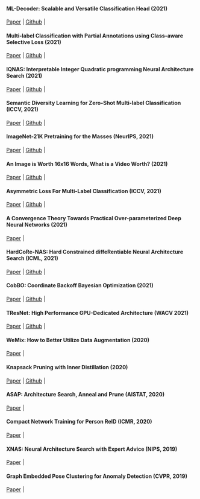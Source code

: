 <!---
<p align="center">
 <table class="noborder">
  <tr>
    <td class="noborder">
        <img src="./pics/other_publications.jpg" align="center" width="250" >
    </td>
  </tr>
</table>
</p>
-->

#### ML-Decoder: Scalable and Versatile Classification Head (2021)
[Paper](http://arxiv.org/abs/2111.12933) | 
[Github](https://github.com/Alibaba-MIIL/ML_Decoder) |

#### Multi-label Classification with Partial Annotations using Class-aware Selective Loss (2021)
[Paper](https://arxiv.org/abs/2110.10955) | 
[Github](https://github.com/Alibaba-MIIL/PartialLabelingCSL) |

#### IQNAS: Interpretable Integer Quadratic programming Neural Architecture Search (2021)
[Paper](https://arxiv.org/abs/2110.12399) | 
[Github](https://github.com/Alibaba-MIIL/IQNAS) |

#### Semantic Diversity Learning for Zero-Shot Multi-label Classification (ICCV, 2021)
[Paper](https://arxiv.org/abs/2105.05926) | 
[Github](https://github.com/Alibaba-MIIL/ZS_SDL) |

#### ImageNet-21K Pretraining for the Masses (NeurIPS, 2021)
[Paper](https://arxiv.org/abs/2104.10972) | 
[Github](https://github.com/Alibaba-MIIL/ImageNet21K) |

#### An Image is Worth 16x16 Words, What is a Video Worth? (2021)
[Paper](https://arxiv.org/abs/2103.13915) | 
[Github](https://github.com/Alibaba-MIIL/STAM) |

#### Asymmetric Loss For Multi-Label Classification (ICCV, 2021)
[Paper](https://arxiv.org/abs/2009.14119) |
[Github](https://github.com/Alibaba-MIIL/ASL) |

#### A Convergence Theory Towards Practical Over-parameterized Deep Neural Networks (2021)
[Paper](https://arxiv.org/pdf/2101.04243.pdf) |

#### HardCoRe-NAS: Hard Constrained diffeRentiable Neural Architecture Search (ICML, 2021)
[Paper](https://arxiv.org/abs/2102.11646) |
[Github](https://github.com/Alibaba-MIIL/HardCoReNAS) |

#### CobBO: Coordinate Backoff Bayesian Optimization (2021)
[Paper](https://arxiv.org/abs/2101.05147) |
[Github](https://github.com/Alibaba-MIIL/CobBO) |

#### TResNet: High Performance GPU-Dedicated Architecture (WACV 2021)
[Paper](https://arxiv.org/pdf/2003.13630.pdf) |
[Github](https://github.com/Alibaba-MIIL/TResNet#tresnet-high-performance-gpu-dedicated-architecture) |

#### WeMix: How to Better Utilize Data Augmentation (2020)
[Paper](https://arxiv.org/abs/2010.01267) |

#### Knapsack Pruning with Inner Distillation (2020)
[Paper](https://arxiv.org/pdf/2002.08258.pdf) |
[Github](https://github.com/Alibaba-MIIL/knapsack_pruning) |

#### ASAP: Architecture Search, Anneal and Prune (AISTAT, 2020)
[Paper](https://arxiv.org/abs/1904.04123) |

#### Compact Network Training for Person ReID (ICMR, 2020)
[Paper](https://arxiv.org/abs/1910.07038) |

#### XNAS: Neural Architecture Search with Expert Advice (NIPS, 2019)
[Paper](https://arxiv.org/abs/1906.08031) |

#### Graph Embedded Pose Clustering for Anomaly Detection (CVPR, 2019)
[Paper](https://arxiv.org/abs/1912.11850) |
